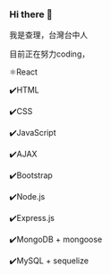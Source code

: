 ### Hi there 👋

我是查理，台灣台中人

目前正在努力coding，

⚛️React

✔️HTML

✔️CSS

✔️JavaScript

✔️AJAX

✔️Bootstrap

✔️Node.js

✔️Express.js

✔️MongoDB + mongoose

✔️MySQL + sequelize

<!--
**wlcharlie/wlcharlie** is a ✨ _special_ ✨ repository because its `README.md` (this file) appears on your GitHub profile.

Here are some ideas to get you started:

- 🔭 I’m currently working on ...
- 🌱 I’m currently learning ...
- 👯 I’m looking to collaborate on ...
- 🤔 I’m looking for help with ...
- 💬 Ask me about ...
- 📫 How to reach me: ...
- 😄 Pronouns: ...
- ⚡ Fun fact: ...
-->
